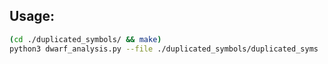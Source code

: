 ## Usage:
```sh
(cd ./duplicated_symbols/ && make)
python3 dwarf_analysis.py --file ./duplicated_symbols/duplicated_syms
```
